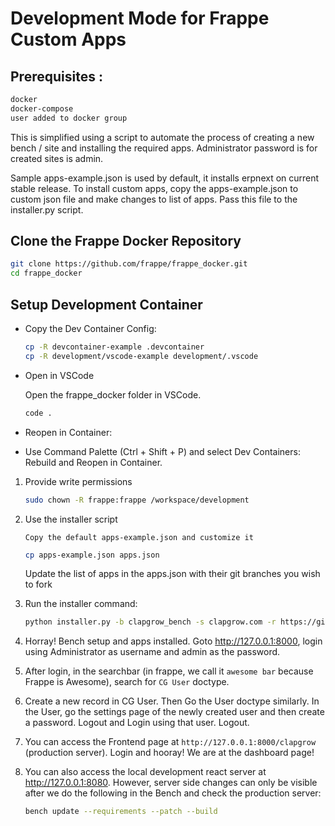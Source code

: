 # Development Mode for Frappe Custom Apps

## Prerequisites : 

```bash
docker
docker-compose
user added to docker group
```

This is simplified using a script to automate the process of creating a new bench / site and installing the required apps. Administrator password is for created sites is admin.

Sample apps-example.json is used by default, it installs erpnext on current stable release. To install custom apps, copy the apps-example.json to custom json file and make changes to list of apps. Pass this file to the installer.py script.

## Clone the Frappe Docker Repository

```bash
git clone https://github.com/frappe/frappe_docker.git
cd frappe_docker
```

## Setup Development Container

- Copy the Dev Container Config:

    ```bash
    cp -R devcontainer-example .devcontainer
    cp -R development/vscode-example development/.vscode
    ```

- Open in VSCode

    Open the frappe_docker folder in VSCode.

    ```bash
    code .
    ```

- Reopen in Container:

- Use Command Palette (Ctrl + Shift + P) and select Dev Containers: Rebuild and Reopen in Container.

1. Provide write permissions

    ```bash
    sudo chown -R frappe:frappe /workspace/development
    ```
2. Use the installer script

    `Copy the default apps-example.json and customize it`
    ```bash
    cp apps-example.json apps.json
    ```

    Update the list of apps in the apps.json with their git branches you wish to fork

3. Run the installer command:
    ```bash
    python installer.py -b clapgrow_bench -s clapgrow.com -r https://github.com/frappe/frappe.git -t develop -p 3.11.6 -n 18 -a admin -d mariadb -j apps.json
    ```
    
4. Horray! Bench setup and apps installed. Goto <http://127.0.0.1:8000>, login using Administrator as username and admin as the password.

5. After login, in the searchbar (in frappe, we call it `awesome bar` because Frappe is Awesome), search for `CG User` doctype.

6. Create a new record in CG User.  Then Go the User doctype similarly. In the User, go the settings page of the newly created user and then create a password. Logout and Login using that user. Logout.

7. You can access the Frontend page at `http://127.0.0.1:8000/clapgrow` (production server). Login and hooray! We are at the dashboard page!

8. You can also access the local development react server at <http://127.0.0.1:8080>. However, server side changes can only be visible after we do the following in the Bench and check the production server:

    ```bash
    bench update --requirements --patch --build
    ```
